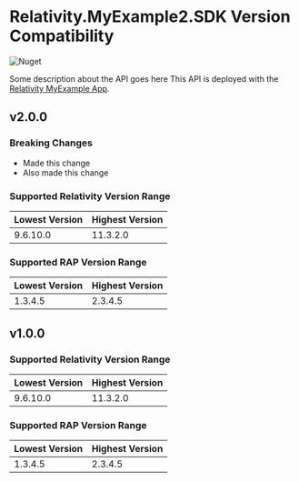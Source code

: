 # Relativity.MyExample2.SDK Version Compatibility

![Nuget](https://img.shields.io/nuget/v/Relativity.ObjectManager)

Some description about the API goes here
This API is deployed with the [Relativity MyExample App](http://google.com).

## v2.0.0

### Breaking Changes

* Made this change
* Also made this change

### Supported Relativity Version Range

Lowest Version | Highest Version
--- | ---
9.6.10.0 | 11.3.2.0

### Supported RAP Version Range

Lowest Version | Highest Version
--- | ---
1.3.4.5 | 2.3.4.5


## v1.0.0

### Supported Relativity Version Range


Lowest Version | Highest Version
--- | ---
9.6.10.0 | 11.3.2.0

### Supported RAP Version Range

Lowest Version | Highest Version
--- | ---
1.3.4.5 | 2.3.4.5